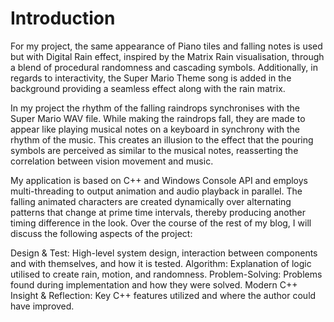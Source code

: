 # Introduction

For my project, the same appearance of Piano tiles and falling notes is used but with Digital Rain effect, inspired by the Matrix Rain visualisation, through a blend of procedural randomness and cascading symbols. Additionally, in regards to interactivity, the Super Mario Theme song is added in the background providing a seamless effect along with the rain matrix.

In my project the rhythm of the falling raindrops synchronises with the Super Mario WAV file. While making the raindrops fall, they are made to appear like playing musical notes on a keyboard in synchrony with the rhythm of the music. This creates an illusion to the effect that the pouring symbols are perceived as similar to the musical notes, reasserting the correlation between vision movement and music.

My application is based on C++ and Windows Console API and employs multi-threading to output animation and audio playback in parallel. The falling animated characters are created dynamically over alternating patterns that change at prime time intervals, thereby producing another timing difference in the look.
Over the course of the rest of my blog, I will discuss the following aspects of the project:

Design & Test: High-level system design, interaction between components and with themselves, and how it is tested.
Algorithm: Explanation of logic utilised to create rain, motion, and randomness.
Problem-Solving: Problems found during implementation and how they were solved. 
Modern C++ Insight & Reflection: Key C++ features utilized and where the author could have improved.


